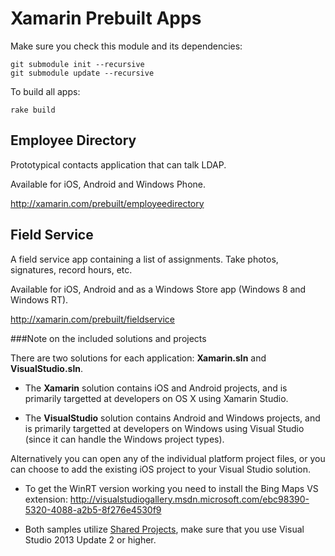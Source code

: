 # Xamarin Prebuilt Apps

Make sure you check this module and its dependencies:

```shell
git submodule init --recursive
git submodule update --recursive
```

To build all apps:

```shell
rake build
```

## Employee Directory

Prototypical contacts application that can talk LDAP.

Available for iOS, Android and Windows Phone.

http://xamarin.com/prebuilt/employeedirectory

## Field Service

A field service app containing a list of assignments.  Take photos, signatures, record hours, etc.

Available for iOS, Android and as a Windows Store app (Windows 8 and Windows RT).

http://xamarin.com/prebuilt/fieldservice


###Note on the included solutions and projects

There are two solutions for each application: **Xamarin.sln** and **VisualStudio.sln**.

* The **Xamarin** solution contains iOS and Android projects, and is primarily targetted at developers on OS X using Xamarin Studio. 

* The **VisualStudio** solution contains Android and Windows projects, and is primarily targetted at developers on Windows using Visual Studio (since it can handle the Windows project types).

Alternatively you can open any of the individual platform project files, or you can choose to add the existing iOS project to your Visual Studio solution.

* To get the WinRT version working you need to install the Bing Maps VS extension: http://visualstudiogallery.msdn.microsoft.com/ebc98390-5320-4088-a2b5-8f276e4530f9

* Both samples utilize [Shared Projects](http://developer.xamarin.com/guides/cross-platform/application_fundamentals/shared_projects/), make sure that you use Visual Studio 2013 Update 2 or higher.
